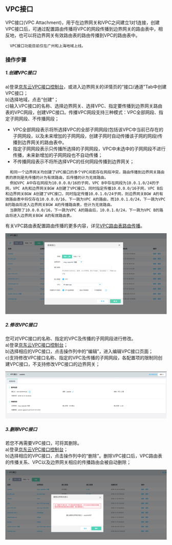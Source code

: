 ## VPC接口
VPC接口(VPC Attachment)，用于在边界网关和VPC之间建立1对1连接，创建VPC接口后，可通过配置路由传播将VPC的网段传播到边界网关的路由表中，相反地，也可以将边界网关有效路由表的路由传播到VPC的路由表中。

```
  VPC接口功能目前仅在广州和上海地域上线。
```

### 操作步骤
##### 1.创建VPC接口
a)登录[京东云VPC接口控制台](https://cns-console.jdcloud.com/host/vpcAttachment/list)，或进入边界网关的详情页的“接口/通道”Tab中创建VPC接口；  <br />
b)选择地域，点击“创建”；<br />
c)输入VPC接口的名称、选择边界网关、选择VPC、指定要传播到边界网关路由表的VPC网段，创建VPC接口。传播VPC网段支持三种模式：VPC全部网段、指定子网网段、不传播网段；<br />
* VPC全部网段表示将所选择VPC的全部子网网段(包括该VPC中当前已存在的子网网段，以及未来增加的子网网段，创建子网时自动传播该子网的网段)传播到边界网关的路由表中。
* 指定子网网段表示只传播所选择的子网网段，VPC中未选中的子网网段不进行传播，未来新增加的子网网段也不自动传播；
* 不传播网段表示不将所选择VPC的任何网段传播到边界网关；

```
  和同一个边界网关均创建了VPC接口的多个VPC间若存在网段冲突，路由传播到边界网关路由表的原则是先传播的计为有效路由，后传播的计为无效路由。
  例如VPC A中存在网段为10.0.0.0/16的子网，VPC B中存在网段为10.0.1.0/24的子网，VPC A先和边界网关BGW A创建了VPC接口，同时指定传播10.0.0.0/16子网，VPC B后和边界网关BGW A创建了VPC接口，同时指定传播10.0.1.0/24子网，则边界网关BGW A的有效路由表中将仅存在10.0.0.0/16，下一跳为VPC A的路由，而10.0.1.0/24，下一跳为VPC B的路由将进入边界网关BGW A的传播路由表，但计为无效路由。
  当删除了10.0.0.0/16，下一跳为VPC A的路由后，10.0.1.0/24，下一跳为VPC B的路由将进入边界网关BGW A的有效路由表。
```

有关VPC路由表配置路由传播的更多内容，详见[VPC路由表路由传播](https://docs.jdcloud.com/cn/virtual-private-cloud/route-table-configuration)。

![](../../../../../image/Networking/Direct-Connect-Service/Operation-Guide/create-vpcattachment.png)

##### 2.修改VPC接口
您可对VPC接口的名称、指定的VPC及传播的子网网段进行修改。<br />
a)登录[京东云VPC接口控制台](https://cns-console.jdcloud.com/host/vpcAttachment/list)；  <br />
b)选择相应的VPC接口，点击操作列中的“编辑”，进入编辑VPC接口页面；<br />
c)支持修改VPC接口名称、指定的VPC及传播的子网网段，各配置项的限制同创建VPC接口，不支持修改VPC接口的边界网关；<br />

![](../../../../../image/Networking/Direct-Connect-Service/Operation-Guide/update-vpcattachment.png)

##### 3.删除VPC接口
若您不再需要VPC接口，可将其删除。<br />
a)登录[京东云VPC接口控制台](https://cns-console.jdcloud.com/host/vpcattachment/list)；  <br />
b)选择相应的VPC接口，点击操作列中的“删除”。删除VPC接口后，VPC路由表的传播关系、VPC以及边界网关相应的传播路由会被自动删除；<br />

![](../../../../../image/Networking/Direct-Connect-Service/Operation-Guide/delete-vpcattachment.png)
